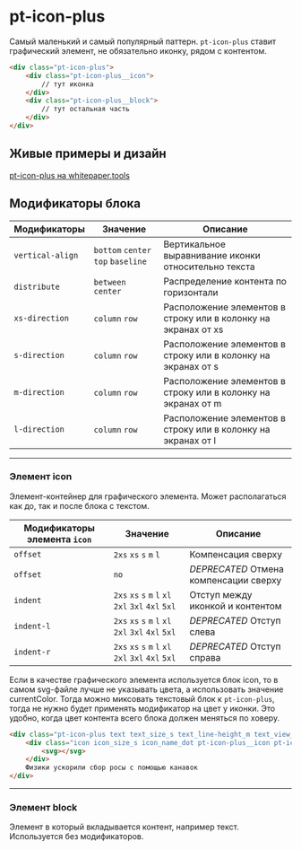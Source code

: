 # pt-icon-plus

Самый маленький и самый популярный паттерн. `pt-icon-plus` ставит графический элемент, не обязательно иконку, рядом с контентом.

```html
<div class="pt-icon-plus">
    <div class="pt-icon-plus__icon">
        // тут иконка
    </div>
    <div class="pt-icon-plus__block">
        // тут остальная часть
    </div>
</div>
```

## Живые примеры и дизайн

[pt-icon-plus на whitepaper.tools](http://whitepaper.tools/doc.html#/pt-icon-plus)


## Модификаторы блока

Модификаторы     | Значение                           | Описание
---------------- | ---------------------------------- | ----------------------------------------------------
`vertical-align` | `bottom` `center` `top` `baseline` | Вертикальное выравнивание иконки относительно текста
`distribute`     | `between` `center`                 | Распределение контента по горизонтали
`xs-direction`   | `column` `row`                     | Расположение элементов в строку или в колонку на экранах от xs
`s-direction`    | `column` `row`                     | Расположение элементов в строку или в колонку на экранах от s
`m-direction`    | `column` `row`                     | Расположение элементов в строку или в колонку на экранах от m
`l-direction`    | `column` `row`                     | Расположение элементов в строку или в колонку на экранах от l

___


### Элемент icon

Элемент-контейнер для графического элемента. Может располагаться как до, так и после блока с текстом.

Модификаторы элемента `icon` | Значение                                            | Описание                 
---------------------------- | --------------------------------------------------- | ------------------------- 
`offset`                     | `2xs` `xs` `s` `m` `l`                              | Компенсация сверху
`offset`                     | `no`                                                | *DEPRECATED* Отмена компенсации сверху
`indent`                     | `2xs` `xs` `s` `m` `l` `xl` `2xl` `3xl` `4xl` `5xl` | Отступ между иконкой и контентом
`indent-l`                   | `2xs` `xs` `s` `m` `l` `xl` `2xl` `3xl` `4xl` `5xl` | *DEPRECATED* Отступ слева
`indent-r`                   | `2xs` `xs` `s` `m` `l` `xl` `2xl` `3xl` `4xl` `5xl` | *DEPRECATED* Отступ справа

Если в качестве графического элемента используется блок icon, то в самом svg-файле лучше не указывать цвета, а использовать значение currentColor. Тогда можно миксовать текстовый блок к `pt-icon-plus`, тогда не нужно будет применять модификатор на цвет у иконки. Это удобно, когда цвет контента всего блока должен меняться по ховеру.

```html
<div class="pt-icon-plus text text_size_s text_line-height_m text_view_brand">
	<div class="icon icon_size_s icon_name_dot pt-icon-plus__icon pt-icon-plus__icon_indent-r_xs">
    	<svg></svg>
	</div>
    Физики ускорили сбор росы с помощью канавок
</div>
```

___


### Элемент block

Элемент в который вкладывается контент, например текст. Используется без модификаторов.
